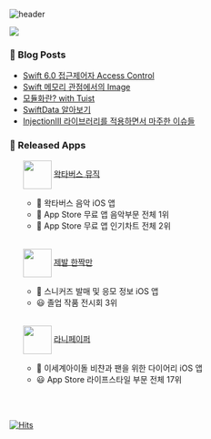 
![header](https://capsule-render.vercel.app/api?type=waving&height=200&text=YoungkyuSong&fontSize=40&fontAlign=80&fontAlignY=40&color=gradient)

<!--
<p>  <img width height = "150" src ="https://github-readme-stats.vercel.app/api?username=youn9k&show_icons=true">    <a href="https://opgc.me/#/users/youn9k" target="_blank"><img src="https://api.opgc.me/githubs/users/youn9k/tag/?theme=basic" /></a> </p>
-->

<!--
<div align = "center">
<h5> 트렌드에 관심이 많습니다. </h5>
<h5> 사용자 친화적인 UX/UI 를 고민합니다. </h5>
<h5> 가독성 높은 코드를 짜는 것을 좋아합니다. </h5>
<h5> 소통하며 협업하는 것을 중요시합니다. </h5>
</div>
-->

 <img src="https://img.shields.io/badge/Swift-E34F26?style=for-the-badge&logo=Swift&logoColor=white"/>
 
### 🍋 Blog Posts
<!-- BLOG-POST-LIST:START -->
- [Swift 6.0 접근제어자 Access Control](https://youngkdevlog.tistory.com/70)
- [Swift 메모리 관점에서의 Image](https://youngkdevlog.tistory.com/69)
- [모듈화란? with Tuist](https://youngkdevlog.tistory.com/68)
- [SwiftData 알아보기](https://youngkdevlog.tistory.com/67)
- [InjectionIII 라이브러리를 적용하면서 마주한 이슈들](https://youngkdevlog.tistory.com/66)
<!-- BLOG-POST-LIST:END -->

### 💎 Released Apps
<ol>
    <p> 
      <img width = "50" src="https://user-images.githubusercontent.com/60254939/232179100-bd7243d1-35f2-432b-a316-c6d41d8bf3bc.png" align="center"> 
        <a href = "https://wakmusic.xyz/">  왁타버스 뮤직 </a> 
    </p> 
  <ul>
    <li>🎵 왁타버스 음악 iOS 앱</li>
    <li>🥇 App Store 무료 앱 음악부문 전체 1위</li>
    <li>🏅 App Store 무료 앱 인기차트 전체 2위</li>
  </ul>
 </br>
    <p> 
       <img width = "50" src="https://user-images.githubusercontent.com/60254939/202892998-0daf7640-7000-42c0-8db4-52f77e344122.png" align="center"> 
          <a href = "https://apps.apple.com/kr/app/id1622140980">  제발 한짝만 </a> 
    </p> 
  <ul>
    <li>👟 스니커즈 발매 및 응모 정보 iOS 앱</li>
    <li>😃 졸업 작품 전시회 3위</li>
  </ul>
  </br>
     <p> 
       <img width = "50" src="https://user-images.githubusercontent.com/60254939/209456906-e6b5ed18-acab-4d2f-8dcc-9f9e319e2f7c.png" align="center"> 
          <a href = "https://apps.apple.com/kr/app/id1660706595">  라니페이퍼 </a> 
     </p> 
  <ul>
    <li>📒 이세계아이돌 비챤과 팬을 위한 다이어리 iOS 앱</li>
    <li>😃 App Store 라이프스타일 부문 전체 17위</li>
  </ul>
</ol>
 
 <br><br>
 
 [![Hits](https://hits.seeyoufarm.com/api/count/incr/badge.svg?url=https%3A%2F%2Fgithub.com%2FYoungking0914&count_bg=%237E7E7E&title_bg=%23555555&icon=swift.svg&icon_color=%23FF8D00&title=hits&edge_flat=false)](https://hits.seeyoufarm.com)
 


